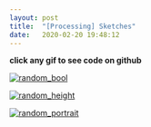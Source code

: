 ```yaml
---
layout: post
title:  "[Processing] Sketches"
date:   2020-02-20 19:48:12
---
```


**click any gif to see code on github**

[![random_bool](https://media.giphy.com/media/mA7PD2DnLkPsVAQOCS/giphy.gif)](https://github.com/spoisseroux/Processing3/blob/master/bool_grid/bool_grid.pde)


[![random_height](https://media.giphy.com/media/U3yCOUwdsJDHaFtVkl/giphy.gif)](https://github.com/spoisseroux/Processing3/blob/master/random_height/random_height.pde)


[![random_portrait](https://media.giphy.com/media/XD3vsEiZY7s4CkOiF6/giphy.gif)](https://github.com/spoisseroux/Processing3/blob/master/random_nude/random_nude.pde)




